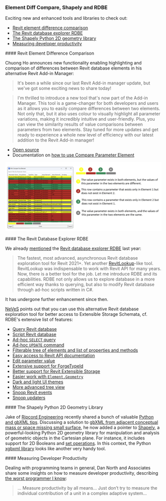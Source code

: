 <head>
<meta http-equiv="Content-Type" content="text/html; charset=utf-8">
<link rel="stylesheet" type="text/css" href="bc.css">
<script src="https://cdn.rawgit.com/google/code-prettify/master/loader/run_prettify.js" type="text/javascript"></script>
</head>

<!---

- compare element
  Chuong Ho
  It's been a while since our last Revit Add-in manager update, but we've got some exciting news to share today!
  I thrilled to introduce a new tool that's now part of the Add-in manager. This tool is a game-changer for both developers and users as it allows you to easily compare differences between two elements. Not only that, but it also uses color to visually highlight all parameter variations, making it incredibly intuitive and user-friendly. Plus, you can view the similarity results of value comparisons between parameters from those two elements
  Stay tuned for more updates and get ready to experience a whole new level of efficiency with our latest addition to the Revit Add-in manager!"
  Open Source : https://github.com/chuongmep/RevitAddInManager
  Documentation : [How to use Compare Parameter Element](https://github.com/chuongmep/RevitAddInManager/wiki/How-to-use-Compare-Parameter-Element)
  #OpenSource #addinmanager #bim #autodesk #revitapi
  /Users/jta/a/doc/revit/tbc/git/a/img/ch_compare_element.png

- Revit database explorer (RDBE)
  https://github.com/NeVeSpl/RevitDBExplorer
  mentioned last year
  https://thebuildingcoder.typepad.com/blog/2022/07/immutable-uniqueid-and-revit-database-explorer.html#3
  The fastest, most advanced, asynchronous Revit database exploration tool for Revit 2021+.**
  Yet another [RevitLookup](https://github.com/jeremytammik/RevitLookup) like tool. RevitLookup was an indispensable tool to work with Revit API for many years. But now, there is a better tool for the job. Let me introduce you to RDBE and its capabilities. RDBE not only allows us to explore database in a more efficient way thanks to querying, but also to modify Revit database through ad hoc scripts written in C#.
  - [query Revit database](#query-revit-database-with-rdq-revit-database-querying)
  - [script Revit database](#script-revit-database-with-rds-revit-database-scripting)
    - [ad hoc SELECT query](#ad-hoc-select-query)
    - [ad hoc UPDATE command](#ad-hoc-update-command)
  - [filterable tree of elements and list of properties and methods](#filterable-tree-of-elements-and-list-of-properties-and-methods)
  - [easy access to Revit API documentation](#easy-access-to-revit-api-documentation)
  - [edit parameter value](#edit-parameter-value)
  - [extensive support for ForgeTypeId](#extensive-support-for-forgetypeid)
  - [better support for Revit Extensible Storage](#better-support-for-revit-extensible-storage)
  - [easier work with Element.Geometry](#easier-work-with-elementgeometry)
  - [dark and light UI themes](#dark-and-light-ui-themes)
  - [more advanced tree view](#more-advanced-tree-view)
  - [snoop Revit events](#snoop-revit-events-with-rem-revit-event-monitor)
  - [snoop updaters](#snoop-updaters)
  You can always use an alternative tool that offers access to Extensible Storage Scheme. (:
  https://github.com/NeVeSpl/RevitDBExplorer#better-support-for-revit-extensible-storage

- Python 2D Geometry Library
  https://forums.autodesk.com/t5/revit-api-forum/gbxml-from-adjacent-conceptual-mass-adjacent-space-missing-small/m-p/12238726#M74138
  shapely
  Manipulation and analysis of geometric objects in the Cartesian plane.
  https://pypi.org/project/shapely/
  https://pypi.org/project/xgbxml/
  https://shapely.readthedocs.io/en/stable/set_operations.html

- Dan North & Associates discuss measuring developer productivity, describing
  [The Worst Programmer I Know](https://dannorth.net/2023/09/02/the-worst-programmer/):
  > Measure productivity by all means...
  Just don’t try to measure the individual contribution of a unit in a complex adaptive system...

twitter:

Exciting new and enhanced tools and libraries to check out: Revit element difference comparison, database explorer RDBE and the Shapely Python 2D geometry library in the @AutodeskRevit #RevitAPI #BIM @DynamoBIM @AutodeskAPS https://autode.sk/elementdiff

Exciting new and enhanced tools and libraries to check out
&ndash; Revit element difference comparison
&ndash; The Revit database explorer RDBE
&ndash; The Shapely Python 2D geometry library
&ndash; Measuring developer productivity...

linkedin:

Exciting new and enhanced tools and libraries to check out: Revit element difference comparison, database explorer RDBE and the Shapely Python 2D geometry library in the #RevitAPI

https://autode.sk/elementdiff

- Revit element difference comparison
- The Revit database explorer RDBE
- The Shapely Python 2D geometry library
- Measuring developer productivity...

#BIM #DynamoBIM #AutodeskAPS #Revit #API #IFC #SDK #Autodesk #AEC #adsk

the [Revit API discussion forum](http://forums.autodesk.com/t5/revit-api-forum/bd-p/160) thread

<center>
<img src="img/" alt="" title="" width="600"/>
<p style="font-size: 80%; font-style:italic"></p>
</center>

-->

### Element Diff Compare, Shapely and RDBE

Exciting new and enhanced tools and libraries to check out:

- [Revit element difference comparison](#2)
- [The Revit database explorer RDBE](#3)
- [The Shapely Python 2D geometry library](#4)
- [Measuring developer productivity](#5)

####<a name="2"></a> Revit Element Difference Comparison

Chuong Ho announces new functionality enabling highlighting and comparison of differences between Revit database elements in his alternative Revit Add-in Manager:

> It's been a while since our last Revit Add-in manager update, but we've got some exciting news to share today!

> I'm thrilled to introduce a new tool that's now part of the Add-in Manager.
This tool is a game-changer for both developers and users as it allows you to easily compare differences between two elements.
Not only that, but it also uses colour to visually highlight all parameter variations, making it incredibly intuitive and user-friendly.
Plus, you can view the similarity results of value comparisons between parameters from two elements.
Stay tuned for more updates and get ready to experience a whole new level of efficiency with our latest addition to the Revit Add-in manager!

- [Open source](https://github.com/chuongmep/RevitAddInManager)
- Documentation on [how to use Compare Parameter Element](https://github.com/chuongmep/RevitAddInManager/wiki/How-to-use-Compare-Parameter-Element)

<center>
<img src="img/ch_compare_element.png" alt="Compare Element" title="Compare Element" width="670"/> <!-- Pixel Height: 588 Pixel Width: 1,336 -->
</center>

####<a name="3"></a> The Revit Database Explorer RDBE

We already [mentioned](https://thebuildingcoder.typepad.com/blog/2022/07/immutable-uniqueid-and-revit-database-explorer.html#3)
the [Revit database explorer RDBE](https://github.com/NeVeSpl/RevitDBExplorer) last year:

> The fastest, most advanced, asynchronous Revit database exploration tool for Revit 2021+.
Yet another [RevitLookup](https://github.com/jeremytammik/RevitLookup)-like tool.
RevitLookup was indispensable to work with Revit API for many years.
Now, there is a better tool for the job.
Let me introduce RDBE and its capabilities.
RDBE not only allows us to explore database in a more efficient way thanks to querying, but also to modify Revit database through ad-hoc scripts written in C#.

It has undergone further enhancement since then.

[NeVeS](https://github.com/NeVeSpl) points out that you can use this alternative Revit database exploration tool for better access to Extensible Storage Schemata, cf. RDBE's extensive list of features:

- [Query Revit database](#query-revit-database-with-rdq-revit-database-querying)
- [Script Revit database](#script-revit-database-with-rds-revit-database-scripting)
- [Ad-hoc `SELECT` query](#ad-hoc-select-query)
- [Ad-hoc `UPDATE` command](#ad-hoc-update-command)
- [Filterable tree of elements and list of properties and methods](#filterable-tree-of-elements-and-list-of-properties-and-methods)
- [Easy access to Revit API documentation](#easy-access-to-revit-api-documentation)
- [Edit parameter value](#edit-parameter-value)
- [Extensive support for ForgeTypeId](#extensive-support-for-forgetypeid)
- [Better support for Revit Extensible Storage](#better-support-for-revit-extensible-storage)
- [Easier work with `Element.Geometry`](#easier-work-with-elementgeometry)
- [Dark and light UI themes](#dark-and-light-ui-themes)
- [More advanced tree view](#more-advanced-tree-view)
- [Snoop Revit events](#snoop-revit-events-with-rem-revit-event-monitor)
- [Snoop updaters](#snoop-updaters)

####<a name="4"></a> The Shapely Python 2D Geometry Library

Jake of [Ripcord Engineering](https://forums.autodesk.com/t5/user/viewprofilepage/user-id/3926242) recently
shared a bunch of valuable [Python and gbXML tips](https://thebuildingcoder.typepad.com/blog/2023/07/export-gbxml-and-python-tips.html).
Discussing a solution
to [gbXML from adjacent conceptual mass or space missing small surface](https://forums.autodesk.com/t5/revit-api-forum/gbxml-from-adjacent-conceptual-mass-adjacent-space-missing-small/m-p/12238726),
he now added a pointer
to [Shapely](https://pypi.org/project/shapely/),
a powerful-looking Python 2D geometry library for manipulation and analysis of geometric objects in the Cartesian plane.
For instance, it includes support for 2D Booleans
and [set operations](https://shapely.readthedocs.io/en/stable/set_operations.html).
In this context, the Python [xgbxml library](https://pypi.org/project/xgbxml/) looks
like another very handy tool.

####<a name="5"></a> Measuring Developer Productivity

Dealing with programming teams in general, Dan North and Associates share some insights on how to measure developer productivity,
describing [the worst programmer I know](https://dannorth.net/2023/09/02/the-worst-programmer/):

> ... Measure productivity by all means...
Just don’t try to measure the individual contribution of a unit in a complex adaptive system...

